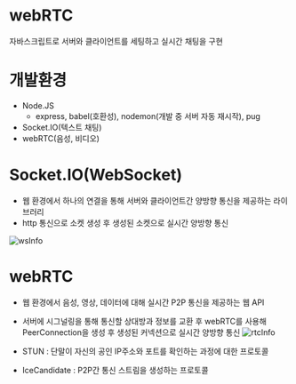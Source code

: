 # webRTC
자바스크립트로 서버와 클라이언트를 세팅하고 실시간 채팅을 구현


# 개발환경
- Node.JS
  - express, babel(호환성), nodemon(개발 중 서버 자동 재시작), pug
- Socket.IO(텍스트 채팅)
- webRTC(음성, 비디오)


# Socket.IO(WebSocket)
- 웹 환경에서 하나의 연결을 통해 서버와 클라이언트간 양방향 통신을 제공하는 라이브러리
- http 통신으로 소켓 생성 후 생성된 소켓으로 실시간 양방향 통신

![wsInfo](https://img1.daumcdn.net/thumb/R1280x0/?scode=mtistory2&fname=https%3A%2F%2Fblog.kakaocdn.net%2Fdn%2FD7H9g%2FbtrV6dPzOCG%2Fmmz0gCCsxzkbv903ptRX71%2Fimg.png)


# webRTC
- 웹 환경에서 음성, 영상, 데이터에 대해 실시간 P2P 통신을 제공하는 웹 API
- 서버에 시그널링을 통해 통신할 상대방과 정보를 교환 후 webRTC를 사용해 PeerConnection을 생성 후 생성된 커넥션으로 실시간 양방향 통신
![rtcInfo](https://img1.daumcdn.net/thumb/R1280x0/?scode=mtistory2&fname=https%3A%2F%2Fblog.kakaocdn.net%2Fdn%2F2SdGP%2FbtrV48hpj2T%2FGkvRHyjVUdGUajkhttbFh1%2Fimg.png)

- STUN : 단말이 자신의 공인 IP주소와 포트를 확인하는 과정에 대한 프로토콜
- IceCandidate : P2P간 통신 스트림을 생성하는 프로토콜
